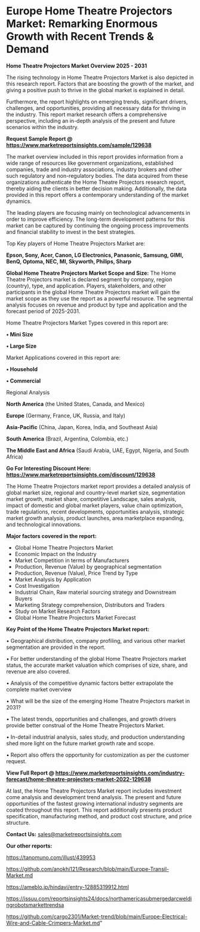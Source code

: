 # Europe Home Theatre Projectors Market: Remarking Enormous Growth with Recent Trends & Demand

<Strong> Home Theatre Projectors Market Overview 2025 - 2031</strong>

The rising technology in Home Theatre Projectors Market is also depicted in this research report. Factors that are boosting the growth of the market, and giving a positive push to thrive in the global market is explained in detail.

Furthermore, the report highlights on emerging trends, significant drivers, challenges, and opportunities, providing all necessary data for thriving in the industry. This report market research offers a comprehensive perspective, including an in-depth analysis of the present and future scenarios within the industry.

<strong>Request Sample Report @ <a href=https://www.marketreportsinsights.com/sample/129638>https://www.marketreportsinsights.com/sample/129638</a></strong>

The market overview included in this report provides information from a wide range of resources like government organizations, established companies, trade and industry associations, industry brokers and other such regulatory and non-regulatory bodies. The data acquired from these organizations authenticate the Home Theatre Projectors research report, thereby aiding the clients in better decision making. Additionally, the data provided in this report offers a contemporary understanding of the market dynamics.

The leading players are focusing mainly on technological advancements in order to improve efficiency. The long-term development patterns for this market can be captured by continuing the ongoing process improvements and financial stability to invest in the best strategies.

Top Key players of Home Theatre Projectors Market are:

<strong>Epson, Sony, Acer, Canon, LG Electronics, Panasonic, Samsung, GIMI, BenQ, Optoma, NEC, MI, Skyworth, Philips, Sharp</strong>

<strong><b>Global Home Theatre Projectors Market Scope and Size:</b></strong>
The Home Theatre Projectors market is declared segment by company, region (country), type, and application. Players, stakeholders, and other participants in the global Home Theatre Projectors market will gain the market scope as they use the report as a powerful resource. The segmental analysis focuses on revenue and product by type and application and the forecast period of 2025-2031.

Home Theatre Projectors Market Types covered in this report are:

<strong>• Mini Size

• Large Size</strong>

Market Applications covered in this report are:

<strong>• Household

• Commercial</strong> 

Regional Analysis

<strong>North America</strong> (the United States, Canada, and Mexico)

<strong>Europe</strong> (Germany, France, UK, Russia, and Italy)

<strong>Asia-Pacific</strong> (China, Japan, Korea, India, and Southeast Asia)

<strong>South America</strong> (Brazil, Argentina, Colombia, etc.)

<strong>The Middle East and Africa</strong> (Saudi Arabia, UAE, Egypt, Nigeria, and South Africa)

<strong>Go For Interesting Discount Here: <a href=https://www.marketreportsinsights.com/discount/129638>https://www.marketreportsinsights.com/discount/129638</a></strong>

The Home Theatre Projectors market report provides a detailed analysis of global market size, regional and country-level market size, segmentation market growth, market share, competitive Landscape, sales analysis, impact of domestic and global market players, value chain optimization, trade regulations, recent developments, opportunities analysis, strategic market growth analysis, product launches, area marketplace expanding, and technological innovations.

<strong><b>Major factors covered in the report:</b></strong>
<ul>
  <li>Global Home Theatre Projectors Market </li>
  <li>Economic Impact on the Industry</li>
  <li>Market Competition in terms of Manufacturers</li>
  <li>Production, Revenue (Value) by geographical segmentation</li>
  <li>Production, Revenue (Value), Price Trend by Type</li>
  <li>Market Analysis by Application</li>
  <li>Cost Investigation</li>
  <li>Industrial Chain, Raw material sourcing strategy and Downstream Buyers</li>
  <li>Marketing Strategy comprehension, Distributors and Traders</li>
  <li>Study on Market Research Factors</li>
  <li>Global Home Theatre Projectors Market Forecast</li>
</ul>

<strong><b>Key Point of the Home Theatre Projectors Market report:</b></strong>

• Geographical distribution, company profiling, and various other market segmentation are provided in the report.

• For better understanding of the global Home Theatre Projectors market status, the accurate market valuation which comprises of size, share, and revenue are also covered.

• Analysis of the competitive dynamic factors better extrapolate the complete market overview

• What will be the size of the emerging Home Theatre Projectors market in 2031?

• The latest trends, opportunities and challenges, and growth drivers provide better construal of the Home Theatre Projectors Market.

• In-detail industrial analysis, sales study, and production understanding shed more light on the future market growth rate and scope.

• Report also offers the opportunity for customization as per the customer request.

<strong><b>View Full Report @ <a href=https://www.marketreportsinsights.com/industry-forecast/home-theatre-projectors-market-2022-129638>https://www.marketreportsinsights.com/industry-forecast/home-theatre-projectors-market-2022-129638</a></b></strong>


At last, the Home Theatre Projectors Market report includes investment come analysis and development trend analysis. The present and future opportunities of the fastest growing international industry segments are coated throughout this report. This report additionally presents product specification, manufacturing method, and product cost structure, and price structure.

<strong>Contact Us:</strong>
sales@marketreportsinsights.com

<strong>Our other reports:</strong>

<a href=https://tanomuno.com/illust/439953>https://tanomuno.com/illust/439953</a>

<a href=https://github.com/anokhi121/Research/blob/main/Europe-Transil-Market.md>https://github.com/anokhi121/Research/blob/main/Europe-Transil-Market.md</a>

<a href=https://ameblo.jp/hindavi/entry-12885319912.html>https://ameblo.jp/hindavi/entry-12885319912.html</a>

<a href=https://issuu.com/reportsinsights24/docs/northamericasubmergedarcweldingrobotsmarkettrendsa>https://issuu.com/reportsinsights24/docs/northamericasubmergedarcweldingrobotsmarkettrendsa</a>

<a href=https://github.com/cargo2301/Market-trend/blob/main/Europe-Electrical-Wire-and-Cable-Crimpers-Market.md>https://github.com/cargo2301/Market-trend/blob/main/Europe-Electrical-Wire-and-Cable-Crimpers-Market.md</a>"

